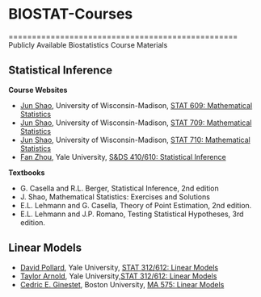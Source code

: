 # BIOSTAT-Courses
=================================================
Publicly Available Biostatistics Course Materials

## Statistical Inference

**Course Websites**
* [Jun Shao](http://pages.stat.wisc.edu/~shao/), University of Wisconsin-Madison, [STAT 609: Mathematical Statistics](http://pages.stat.wisc.edu/~shao/stat609/main.html) 
* [Jun Shao](http://pages.stat.wisc.edu/~shao/), University of Wisconsin-Madison, [STAT 709: Mathematical Statistics](http://pages.stat.wisc.edu/~shao/stat709/main.html) 
* [Jun Shao](http://pages.stat.wisc.edu/~shao/), University of Wisconsin-Madison, [STAT 710: Mathematical Statistics](http://pages.stat.wisc.edu/~shao/stat710/main.html) 
* [Fan Zhou](http://www.stat.yale.edu/~zf59/index.html), Yale University, [S&DS 410/610: Statistical Inference](http://www.stat.yale.edu/~zf59/stats_410_610/index.html)

**Textbooks**
* G. Casella and R.L. Berger, Statistical Inference, 2nd edition 
* J. Shao, Mathematical Statistics: Exercises and Solutions
* E.L. Lehmann and G. Casella, Theory of Point Estimation, 2nd edition.
* E.L. Lehmann and J.P. Romano, Testing Statistical Hypotheses, 3rd edition. 

## Linear Models
* [David Pollard](http://www.stat.yale.edu/~pollard/), Yale University, [STAT 312/612: Linear Models](http://www.stat.yale.edu/~pollard/Courses/312.fall2016/)
* [Taylor Arnold](https://statsmaths.github.io), Yale University,[STAT 312/612: Linear Models](http://statsmaths.github.io/stat612/)
* [Cedric E. Ginestet](http://math.bu.edu/people/cgineste/classes/ma575/w/index.html), Boston University, [MA 575: Linear Models](http://math.bu.edu/people/cgineste/classes/ma575/w/index.html)


